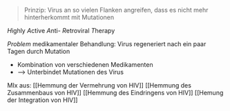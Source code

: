 > Prinzip: Virus an so vielen Flanken angreifen, dass es nicht mehr hinterherkommt mit Mutationen

*H*ighly
*A*ctive
*A*nti-
*R*etroviral
*T*herapy

_Problem_ medikamentaler Behandlung: Virus regeneriert nach ein paar Tagen durch Mutation
- Kombination von verschiedenen Medikamenten
- --> Unterbindet Mutationen des Virus

MIx aus:
[[Hemmung der Vermehrung von HIV]]
[[Hemmung des Zusammenbaus von HIV]]
[[Hemmung des Eindringens von HIV]]
[[Hemung der Integration von HIV]]